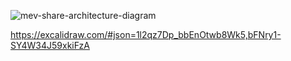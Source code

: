 ![mev-share-architecture-diagram](https://user-images.githubusercontent.com/2029632/233164770-a00f1d14-3361-486d-9b80-2af8ed2ee90c.png)

https://excalidraw.com/#json=1l2qz7Dp_bbEnOtwb8Wk5,bFNry1-SY4W34J59xkiFzA
